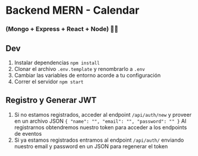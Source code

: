 # Backend MERN - Calendar 
### (Mongo + Express + React + Node) 👩‍💻

## Dev

1. Instalar dependencias `npm install`
2. Clonar el archivo `.env.template` y renombrarlo a `.env`
3. Cambiar las variables de entorno acorde a tu configuración
4. Correr el servidor `npm start`

## Registro y Generar JWT

1. Si no estamos registrados, acceder al endpoint `/api/auth/new` y proveer en un archivo JSON
     `
      {
          "name": "",
          "email": "",
          "password": ""
      }
     `
   Al registrarnos obtendremos nuestro token para acceder a los endpoints de eventos
3. Si ya estamos registrados entramos al endpoint `/api/auth/` enviando nuestro email y password en un JSON para regenerar el token 
